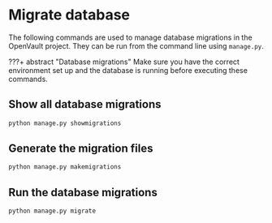 
# Migrate database
The following commands are used to manage database migrations in the OpenVault project. They can be run from the command line using `manage.py`.

???+ abstract "Database migrations"
    Make sure you have the correct environment set up and the database is running before executing these commands.

## Show all database migrations

```bash
python manage.py showmigrations
```

## Generate the migration files

```bash
python manage.py makemigrations
```

## Run the database migrations

```bash
python manage.py migrate
```
